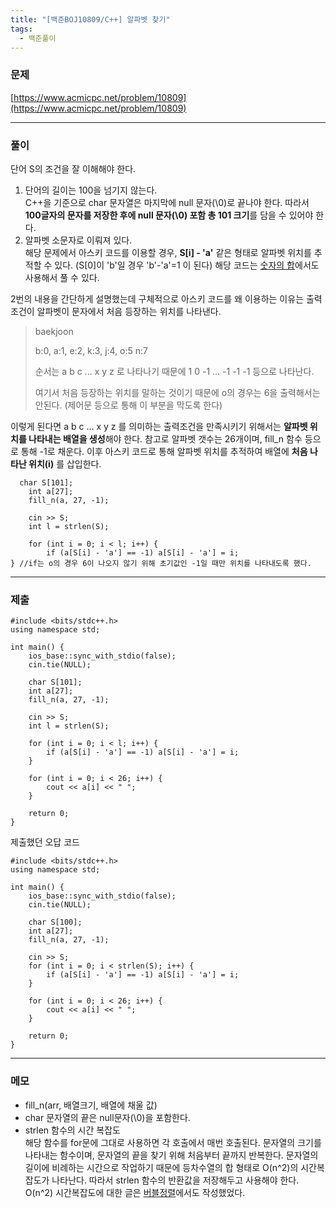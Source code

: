 ```yaml
---
title: "[백준BOJ10809/C++] 알파벳 찾기"
tags:
  - 백준풀이
---
```

### 문제
[https://www.acmicpc.net/problem/10809](https://www.acmicpc.net/problem/10809)<br>

***

### 풀이
단어 S의 조건을 잘 이해해야 한다.

1. 단어의 길이는 100을 넘기지 않는다.<br/>
   C++을 기준으로 char 문자열은 마지막에 null 문자(\0)로 끝나야 한다. 따라서 **100글자의 문자를 저장한 후에 null 문자(\0) 포함 총 101 크기**를 담을 수 있어야 한다. 
2. 알파벳 소문자로 이뤄져 있다.<br/>
   해당 문제에서 아스키 코드를 이용할 경우, **S[i] - 'a'** 같은 형태로 알파벳 위치를 추적할 수 있다. (S[0]이 'b'일 경우 'b'-'a'=1 이 된다) 해당 코드는 [숫자의 합](https://www.acmicpc.net/problem/11720)에서도 사용해서 풀 수 있다.

2번의 내용을 간단하게 설명했는데 구체적으로 아스키 코드를 왜 이용하는 이유는 출력 조건이 알파벳이 문자에서 처음 등장하는 위치를 나타낸다. 

> baekjoon
>
> b:0, a:1, e:2, k:3, j:4, o:5 n:7
>
> 순서는 a b c ... x y z 로 나타나기 때문에 1 0 -1 ... -1 -1 -1 등으로 나타난다.
>
> 여기서 처음 등장하는 위치를 말하는 것이기 때문에 o의 경우는 6을 출력해서는 안된다. (제어문 등으로 통해 이 부분을 막도록 한다)

이렇게 된다면 a b c ... x y z 를 의미하는 출력조건을 만족시키기 위해서는 **알파벳 위치를 나타내는 배열을 생성**해야 한다. 참고로 알파벳 갯수는 26개이며, fill_n 함수 등으로 통해 -1로 채운다. 이후 아스키 코드로 통해 알파벳 위치를 추적하여 배열에 **처음 나타난 위치(i)** 를 삽입한다. 

```
  char S[101];
	int a[27];
	fill_n(a, 27, -1);

	cin >> S;
	int l = strlen(S);

	for (int i = 0; i < l; i++) {
		if (a[S[i] - 'a'] == -1) a[S[i] - 'a'] = i;
} //if는 o의 경우 6이 나오지 않기 위해 초기값인 -1일 때만 위치를 나타내도록 했다.
```

***

### 제출

```C++17
#include <bits/stdc++.h>
using namespace std;

int main() {
	ios_base::sync_with_stdio(false);
	cin.tie(NULL);

	char S[101];
	int a[27];
	fill_n(a, 27, -1);

	cin >> S;
	int l = strlen(S);

	for (int i = 0; i < l; i++) {
		if (a[S[i] - 'a'] == -1) a[S[i] - 'a'] = i;
	}

	for (int i = 0; i < 26; i++) {
		cout << a[i] << " ";
	}

	return 0;
}
```

제출했던 오답 코드
```C++17
#include <bits/stdc++.h>
using namespace std;

int main() {
	ios_base::sync_with_stdio(false);
	cin.tie(NULL);

	char S[100];
	int a[27];
	fill_n(a, 27, -1);

	cin >> S;
	for (int i = 0; i < strlen(S); i++) {
		if (a[S[i] - 'a'] == -1) a[S[i] - 'a'] = i;
	}

	for (int i = 0; i < 26; i++) {
		cout << a[i] << " ";
	}

	return 0;
}
```

***

### 메모

- fill_n(arr, 배열크기, 배열에 채울 값)
- char 문자열의 끝은 null문자(\0)을 포함한다.
- strlen 함수의 시간 복잡도<br/>
  해당 함수를 for문에 그대로 사용하면 각 호출에서 매번 호출된다. 문자열의 크기를 나타내는 함수이며, 문자열의 끝을 찾기 위해 처음부터 끝까지 반복한다. 문자열의 길이에 비례하는 시간으로 작업하기 때문에 등차수열의 합 형태로 O(n^2)의 시간복잡도가 나타난다. 따라서 strlen 함수의 반환값을 저장해두고 사용해야 한다. O(n^2) 시간복잡도에 대한 글은 [버블정렬](https://doyeonghyun.github.io/2023/12/23/%EB%B2%84%EB%B8%94%EC%A0%95%EB%A0%AC/)에서도 작성했었다.
